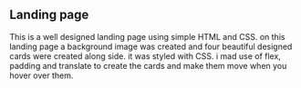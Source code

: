 ## Landing page

This is a well designed landing page using simple HTML and CSS.
on this landing page a background image was created and four beautiful designed cards were created along side. it was styled with CSS. i mad use of flex, padding and translate to create the cards and make them move when you hover over them.
